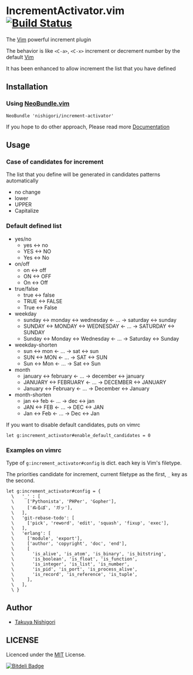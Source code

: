 # IncrementActivator.vim [![Build Status](https://travis-ci.org/nishigori/increment-activator.png?branch=master)](https://travis-ci.org/nishigori/increment-activator)

The [Vim] powerful increment plugin

The behavior is like `<C-a>`, `<C-x>` increment or decrement number by the default [Vim][]

It has been enhanced to allow increment the list that you have defined

[Vim]: http://vim.org/

## Installation

### Using [NeoBundle.vim](https://github.com/Shougo/neobundle.vim)

```viml
NeoBundle 'nishigori/increment-activator'
```

If you hope to do other approach, Please read more [Documentation](doc/vim-increment-activator.txt)

## Usage

### Case of candidates for increment

The list that you define will be generated in candidates patterns automatically

* no change
* lower
* UPPER
* Capitalize

### Default defined list

* yes/no
  - yes <-> no
  - YES <-> NO
  - Yes <-> No
* on/off
  - on <-> off
  - ON <-> OFF
  - On <-> Off
* true/false
  - true <-> false
  - TRUE <-> FALSE
  - True <-> False
* weekday
  - sunday <-> monday <-> wednesday <- ... -> saturday <-> sunday
  - SUNDAY <-> MONDAY <-> WEDNESDAY <- ... -> SATURDAY <-> SUNDAY
  - Sunday <-> Monday <-> Wednesday <- ... -> Saturday <-> Sunday
* weekday-shorten
  - sun <-> mon <- ... -> sat <-> sun
  - SUN <-> MON <- ... -> SAT <-> SUN
  - Sun <-> Mon <- ... -> Sat <-> Sun
* month
  - january <-> february <- ... -> december <-> january
  - JANUARY <-> FEBRUARY <- ... -> DECEMBER <-> JANUARY
  - January <-> February <- ... -> December <-> January
* month-shorten
  - jan <-> feb <- ... -> dec <-> jan
  - JAN <-> FEB <- ... -> DEC <-> JAN
  - Jan <-> Feb <- ... -> Dec <-> Jan

If you want to disable default candidates, puts on vimrc

```viml
let g:increment_activator#enable_default_candidates = 0
```

### Examples on vimrc

Type of `g:increment_activator#config` is dict. each key is Vim's filetype.

The priorities candidate for increment, current filetype as the first, `_` key as the second.

```viml
let g:increment_activator#config = {
  \   '_' : [
  \     ['Pythonista', 'PHPer', 'Gopher'],
  \     ['ぬるぽ', 'ガッ'],
  \   ],
  \   'git-rebase-todo': [
  \     ['pick', 'reword', 'edit', 'squash', 'fixup', 'exec'],
  \   ],
  \   'erlang': [
  \     ['module', 'export'],
  \     ['author', 'copyright', 'doc', 'end'],
  \     [
  \       'is_alive', 'is_atom', 'is_binary', 'is_bitstring',
  \       'is_boolean', 'is_float', 'is_function',
  \       'is_integer', 'is_list', 'is_number',
  \       'is_pid', 'is_port', 'is_process_alive',
  \       'is_record', 'is_reference', 'is_tuple',
  \     ],
  \   ],
  \ }
```

## Author

* [Takuya Nishigori](http://github.com/nishigori)

## LICENSE

Licenced under the [MIT](http://opensource.org/licenses/MIT) License.


[![Bitdeli Badge](https://d2weczhvl823v0.cloudfront.net/nishigori/increment-activator/trend.png)](https://bitdeli.com/free "Bitdeli Badge")

